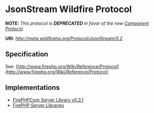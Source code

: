JsonStream Wildfire Protocol
============================

**NOTE:** *This protocol is **DEPRECATED** in favor of the new [Component Protocol](http://github.com/cadorn/wildfire/blob/master/meta/Protocol/Component/0.1.md).*

**URI:** *http://meta.wildfirehq.org/Protocol/JsonStream/0.2*

Specification
-------------

See: [http://www.firephp.org/Wiki/Reference/Protocol](http://www.firephp.org/Wiki/Reference/Protocol)

Implementations
---------------

  * [FirePHPCore Server Library v0.3.1](http://github.com/cadorn/firephp-libs/tree/v0.3.1/packages/FirePHPCore/)
  * [FirePHP Server Libraries](http://www.firephp.org/Wiki/Libraries/BuildYourOwn)
